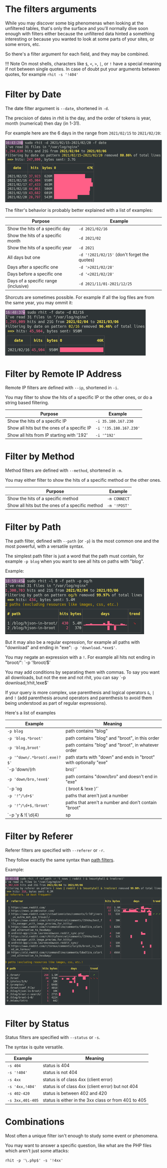 
# The filters arguments

While you may discover some big phenomenas when looking at the unfiltered tables, that's only the surface and you'll normally dive soon enough with filters either because the unfiltered data hinted a something interesting or because you wanted to look at some parts of your sites, or some errors, etc.

So there's a filter argument for each field, and they may be combined.

!!! Note
	On most shells, characters like `$`, `<`, `>`, `|`, or `!` have a special meaning if not between single quotes. In case of doubt put your arguments between quotes, for example `rhit -s '!404'`

# Filter by Date

The date filter argument is `--date`, shortened in `-d`.

The precision of dates in rhit is the day, and the order of tokens is year, month (numerical) then day (in 1-31).

For example here are the 6 days in the range from `2021/02/15` to `2021/02/20`:

![filter by date](img/filter-date.png)

The filter's behavior is probably better explained with a list of examples:

Purpose|Example
-|-
Show the hits of a specific day | `-d 2021/02/16`
Show the hits of a specific month | `-d 2021/02`
Show the hits of a specific year | `-d 2021`
All days but one | `-d '!2021/02/15'` (don't forget the quotes)
Days after a specific one | `-d '>2021/02/28'`
Days before a specific one | `-d '<2021/02/28'`
Days of a specific range (inclusive) | `-d 2021/11/01-2021/12/25`


Shorcuts are sometimes possible. For example if all the log files are from the same year, you may ommit it:

![filter by date no year](img/filter-date-no-year.png)

# Filter by Remote IP Address

Remote IP filters are defined with `--ip`, shortened in `-i`.

You may filter to show the hits of a specific IP or the other ones, or do a string based filtering.

Purpose|Example
-|-
Show the hits of a specific IP | `-i 35.180.167.230`
Show all hits but the ones of a specific IP | `-i '!35.180.167.230'`
Show all hits from IP starting with '192' | `-i '^192'`

# Filter by Method

Method filters are defined with `--method`, shortened in `-m`.

You may either filter to show the hits of a specific method or the other ones.

Purpose|Example
-|-
Show the hits of a specific method | `-m CONNECT`
Show all hits but the ones of a specific method | `-m '!POST'`

# Filter by Path

The path filter, defined with `--path` (or `-p`) is the most common one and the most powerful, with a versatile syntax.

The simplest path filter is just a word that the path must contain, for example `-p blog` when you want to see all hits on paths with "blog".

Example:

![filter og/h](img/filter-path-ogh.png)

But it may also be a regular expression, for example all paths with "download" and ending in "exe": `-p 'download.*exe$'`.

You may negate an expression with a `!`. For example all hits not ending in ̀"broot/": `-p '!broot/$'

You may add conditions by separating them with commas. To say you want all downloads, but not the exe and not rhit, you can say `-p download,!rhit,!exe$'

If your query is more complex, use parenthesis and logical operators `&`, `|` and `!` (add parenthesis around operators and parenthesis to avoid them being understood as part of regular expressions).

Here's a list of examples

Example | Meaning
-|-
`-p blog` | path contains "blog"
`-p 'blog.*broot'` | path contains "blog" and "broot", in this order
`-p 'blog,broot'` | path contains "blog" and "broot", in whatever order
`-p '^down/.*broot(.exe)?$'` | path starts with "down" and ends in "broot" with optionally "exe"
`-p 'down/(rh|bro)'` | path contains "down/" immediately followed by either "rh" or "bro"
`-p 'down/bro,!exe$'` | path contains "down/bro" and doesn't end in "exe"
`-p 'og | ( broot & !exe )'` | contains "og" or "broot" without "exe"
`-p '!^/\d+$'` | paths that aren't just a number
`-p '!^/\d+$,!broot'` | paths that aren't a number and don't contain "broot"
`-p 'y & !( \d{4} | sp | bl )'` | path contains "y" but neither a 4 digits number, "sp", nor "bl"

# Filter by Referer

Referer filters are specified with `--referer` or `-r`.

They follow exactly the same syntax than [path filters](#filter-by-path).

Example:

![filter by referer](img/filter-referer.png)

# Filter by Status

Status filters are specified with `--status` or `-s`.

The syntax is quite versatile.

Example | Meaning
-|-
`-s 404` | status is 404
`-s '!404'` | status is not 404
`-s 4xx` | status is of class 4xx (client error)
`-s '4xx,!404'` | status is of class 4xx (client error) but not 404
`-s 402-420` | status is between 402 and 420
`-s 3xx,401-405` | status is either in the 3xx class or from 401 to 405

# Combinations

Most often a unique filter isn't enough to study some event or phenomena.

You may want to answer a specific question, like what are the PHP files which aren't just some attacks:

```
rhit -p '\.php$' -s '!4xx'
```

